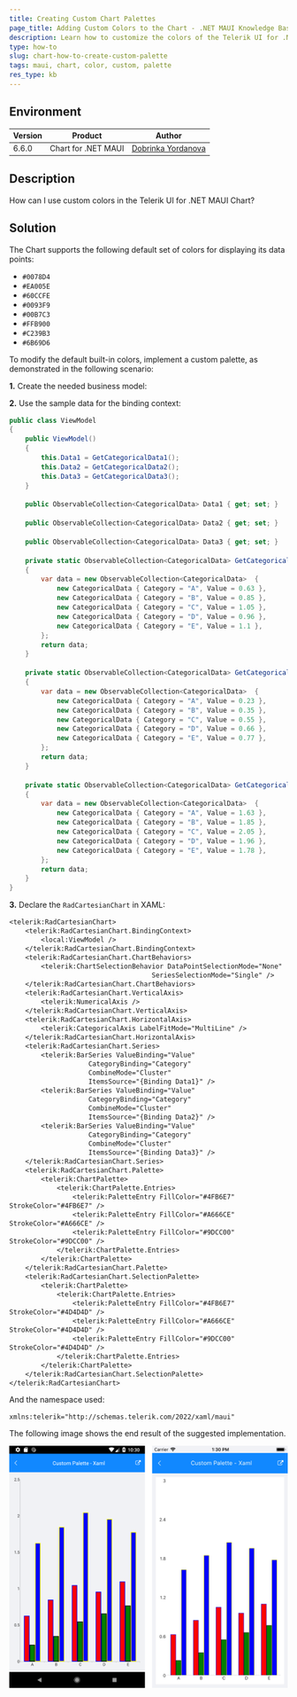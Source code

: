 ```yaml
---
title: Creating Custom Chart Palettes
page_title: Adding Custom Colors to the Chart - .NET MAUI Knowledge Base
description: Learn how to customize the colors of the Telerik UI for .NET MAUI Chart component.
type: how-to
slug: chart-how-to-create-custom-palette
tags: maui, chart, color, custom, palette
res_type: kb
---
```


## Environment

| Version | Product | Author | 
| --- | --- | ---- | 
| 6.6.0 | Chart for .NET MAUI | [Dobrinka Yordanova](https://www.telerik.com/blogs/author/dobrinka-yordanova)| 


## Description

How can I use custom colors in the Telerik UI for .NET MAUI Chart?

## Solution

The Chart supports the following default set of colors for displaying its data points:

* `#0078D4`
* `#EA005E`
* `#60CCFE`
* `#0093F9`
* `#00B7C3`
* `#FFB900`
* `#C239B3`
* `#6B69D6`

To modify the default built-in colors, implement a custom palette, as demonstrated in the following scenario:

**1.** Create the needed business model:

<snippet id='categorical-data-model'/>

**2.** Use the sample data for the binding context:

```C#
public class ViewModel
{
    public ViewModel()
    {
        this.Data1 = GetCategoricalData1();
        this.Data2 = GetCategoricalData2();
        this.Data3 = GetCategoricalData3();
    }

    public ObservableCollection<CategoricalData> Data1 { get; set; }

    public ObservableCollection<CategoricalData> Data2 { get; set; }

    public ObservableCollection<CategoricalData> Data3 { get; set; }

    private static ObservableCollection<CategoricalData> GetCategoricalData1()
    {
        var data = new ObservableCollection<CategoricalData>  {
            new CategoricalData { Category = "A", Value = 0.63 },
            new CategoricalData { Category = "B", Value = 0.85 },
            new CategoricalData { Category = "C", Value = 1.05 },
            new CategoricalData { Category = "D", Value = 0.96 },
            new CategoricalData { Category = "E", Value = 1.1 },
        };
        return data;
    }

    private static ObservableCollection<CategoricalData> GetCategoricalData2()
    {
        var data = new ObservableCollection<CategoricalData>  {
            new CategoricalData { Category = "A", Value = 0.23 },
            new CategoricalData { Category = "B", Value = 0.35 },
            new CategoricalData { Category = "C", Value = 0.55 },
            new CategoricalData { Category = "D", Value = 0.66 },
            new CategoricalData { Category = "E", Value = 0.77 },
        };
        return data;
    }

    private static ObservableCollection<CategoricalData> GetCategoricalData3()
    {
        var data = new ObservableCollection<CategoricalData>  {
            new CategoricalData { Category = "A", Value = 1.63 },
            new CategoricalData { Category = "B", Value = 1.85 },
            new CategoricalData { Category = "C", Value = 2.05 },
            new CategoricalData { Category = "D", Value = 1.96 },
            new CategoricalData { Category = "E", Value = 1.78 },
        };
        return data;
    }
}
```

**3.** Declare the `RadCartesianChart` in XAML:

```XAML
<telerik:RadCartesianChart>
    <telerik:RadCartesianChart.BindingContext>
        <local:ViewModel />
    </telerik:RadCartesianChart.BindingContext>
    <telerik:RadCartesianChart.ChartBehaviors>
        <telerik:ChartSelectionBehavior DataPointSelectionMode="None" 
                                    SeriesSelectionMode="Single" />
    </telerik:RadCartesianChart.ChartBehaviors>
    <telerik:RadCartesianChart.VerticalAxis>
        <telerik:NumericalAxis />
    </telerik:RadCartesianChart.VerticalAxis>
    <telerik:RadCartesianChart.HorizontalAxis>
        <telerik:CategoricalAxis LabelFitMode="MultiLine" />
    </telerik:RadCartesianChart.HorizontalAxis>
    <telerik:RadCartesianChart.Series>
        <telerik:BarSeries ValueBinding="Value"
                    CategoryBinding="Category"
                    CombineMode="Cluster"
                    ItemsSource="{Binding Data1}" />
        <telerik:BarSeries ValueBinding="Value"
                    CategoryBinding="Category"
                    CombineMode="Cluster"
                    ItemsSource="{Binding Data2}" />
        <telerik:BarSeries ValueBinding="Value"
                    CategoryBinding="Category"
                    CombineMode="Cluster"
                    ItemsSource="{Binding Data3}" />
    </telerik:RadCartesianChart.Series>
    <telerik:RadCartesianChart.Palette>
        <telerik:ChartPalette>
            <telerik:ChartPalette.Entries>
                <telerik:PaletteEntry FillColor="#4FB6E7" StrokeColor="#4FB6E7" />
                <telerik:PaletteEntry FillColor="#A666CE" StrokeColor="#A666CE" />
                <telerik:PaletteEntry FillColor="#9DCC00" StrokeColor="#9DCC00" />
            </telerik:ChartPalette.Entries>
        </telerik:ChartPalette>
    </telerik:RadCartesianChart.Palette>
    <telerik:RadCartesianChart.SelectionPalette>
        <telerik:ChartPalette>
            <telerik:ChartPalette.Entries>
                <telerik:PaletteEntry FillColor="#4FB6E7" StrokeColor="#4D4D4D" />
                <telerik:PaletteEntry FillColor="#A666CE" StrokeColor="#4D4D4D" />
                <telerik:PaletteEntry FillColor="#9DCC00" StrokeColor="#4D4D4D" />
            </telerik:ChartPalette.Entries>
        </telerik:ChartPalette>
    </telerik:RadCartesianChart.SelectionPalette>
</telerik:RadCartesianChart>
```

And the namespace used: 

```XAML
xmlns:telerik="http://schemas.telerik.com/2022/xaml/maui"
```

The following image shows the end result of the suggested implementation.

![Chart Custom Palette](images/chart-how-to-create-custom-palette.png)

